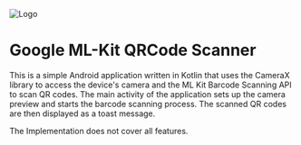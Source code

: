 
![Logo](https://media.licdn.com/dms/image/D4D22AQFO4mvz0-clzA/feedshare-shrink_1280/0/1710460116270?e=1713398400&v=beta&t=4PV4qAutkIu7ec1HotfBiMqnQrQa7rrg7uJnr2th7HY)


# Google ML-Kit QRCode Scanner

This is a simple Android application written in Kotlin that uses the CameraX library to access the device's camera and the ML Kit Barcode Scanning API to scan QR codes. The main activity of the application sets up the camera preview and starts the barcode scanning process. The scanned QR codes are then displayed as a toast message.

The Implementation does not cover all features.
